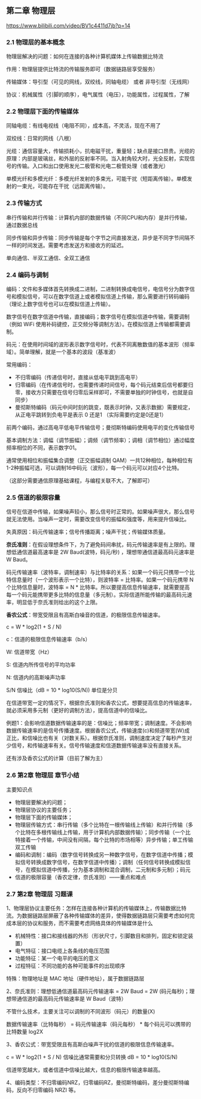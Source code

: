 ## 第二章 物理层

https://www.bilibili.com/video/BV1c4411d7jb?p=14

### 2.1 物理层的基本概念

物理层解决的问题：如何在连接的各种计算机媒体上传输数据比特流

作用：物理层提供比特流的传输服务即可（数据链路层享受服务）

传输媒体：导引型（可见的网线，双绞线，同轴电缆） 或者 非导引型（无线网）

协议：机械属性（引脚的顺序），电气属性（电压），功能属性，过程属性，了解

### 2.2 物理层下面的传输媒体

同轴电缆：有线电视线（电阻不同），成本高，不灵活，现在不用了

双绞线：日常的网线（八根）

光缆：通信容量大，传输损耗小，抗电磁干扰，重量轻；缺点是接口昂贵。光缆的原理：内部是玻璃丝，和外层的反射率不同。当入射角较大时，光全反射，实现信号的传输。入口和出口使用发光二极管和光电二极管处理（或者激光）

单模光纤和多模光纤：多模光纤发射的多束光，可能干扰（短距离传输）。单模发射的一束光，可能存在干扰（远距离传输）。

### 2.3 传输方式

串行传输和并行传输：计算机内部的数据传输（不同CPU和内存）是并行传输，通过数据总线

同步传输和异步传输：同步传输是每个字节之间直接发送，异步是不同字节间隔不一样的时间发送。需要考虑发送方和接收方的延迟。

单向通信、半双工通信、全双工通信

### 2.4 编码与调制

编码：文件和多媒体首先转换成二进制，二进制转换成电信号，电信号分为数字信号和模拟信号，可以在数字信道上或者模拟信道上传输，那么需要进行转码编码（理论上数字信号也可以在模拟信道上传输）。

数字信号在数字信道中传输，直接编码；数字信号在模拟信道中传输，需要调制（例如 WiFi 使用补码键控，正交频分等调制方法）。在模拟信道上传输都需要调制。

码元：在使用时间域的波形表示数字信号时，代表不同离散数值的基本波形（频率域）。简单理解，就是一个基本的波段（基准波）

常用编码：

- 不归零编码（传递信号时，直接从低电平跳到高电平）
- 归零编码（在传递信号时，也需要传递时间信号，每个码元结束后信号都要归零，接收方只需要在信号归零后采样即可，不需要单独的时钟信号，也就是自同步）
- 曼彻斯特编码（码元中间时刻的跳变，既表示时钟，又表示数据）需要规定，从正电平跳转到负电平是表示 0 还是1 （实际需要约定是0还是1）

前两个编码，通过高电平低电平传输信号；曼彻斯特编码使用电平的变化传输信号

基本调制方法：调幅（调节振幅）；调频（调节频率）；调相（调节相位）通过幅度频率相位的不同，表示数字01。

通常使用相位和振幅集合调整（正交振幅调制 QAM）一共12种相位，每种相位有1-2种振幅可选，可以调制16中码元（波形），每一个码元可以对应4个比特。

（这部分需要通信原理基础课程，与编程关联不大，了解即可）

### 2.5 信道的极限容量

信号在信道中传输，如果噪声较小，那么信号时正常的。如果噪声很大，那么信号就无法使用。当噪声一定时，需要改变信号的振幅和强度等，用来提升信噪比。

失真原因：码元传输速率；信号传播距离；噪声干扰；传输媒体质量。

**奈氏准则**：在假设理想条件下，为了避免码间串扰，码元传输速率是有上限的。理想低通信道最高速率是 2W Baud(波特，码元/秒) ，理想带通信道最高码元速率是 W Baud。

码元传输速率（波特率，调制速率）与比特率的关系：如果一个码元只携带一个比特信息量时（一个波形表示一个比特），则波特率 = 比特率。如果一个码元携带 N 个比特信息量时，波特率 = N * 比特率。所以要提高信息传输速率，就需要提高每一个码元能携带更多比特的信息量（多元制）。实际信道所能传输的最高码元速率，明显低于奈氏准则给出的这个上限。

**香农公式**：带宽受限且有高斯白噪音的信道，的极限信息传输速率。

c = W * log2(1 + S / N)

c：信道的极限信息传输速率（b/s）

W: 信道带宽（Hz）

S: 信道内所传信号的平均功率

N: 信道内的高斯噪声功率

S/N 信噪比（dB =  10 * log10(S/N)) 单位是分贝

在信道带宽一定的情况下，根据奈氏准则和香农公式，想要提高信息的传输速率，就必须采用多元制（更好的调制方法），提高信道中的信噪比。

例题1：会影响信道数据传输速率的是：信噪比；频率带宽；调制速度。不会影响数据传输速率的是信号传播速度。根据香农公式，传输速度(c)和频道带宽(W)成正比，和信噪比也有关（对数关系）。根据奈氏准则，调制速度决定了每秒产生对少信号，和传输速率有关。信号传输速度和信道数据传输速率没有直接关系。

还有涉及香农公式的计算（目前了解为主）

### 2.6 第2章 物理层 章节小结

主要知识点

- 物理层要解决的问题；
- 物理层协议的主要任务；
- 物理层下面的传输媒体；
- 物理层传输方式：串行传输（多个比特在一根传输线上传输）和并行传输（多个比特在多根传输线上传输，用于计算机内部数据传输）；同步传输（一个比特接着一个传输，中间没有间隔，每个比特的市场相等）异步传输；单工传输双工传输
- 编码和调制：编码（数字信号转换成另一种数字信号，在数字信道中传播；模拟信号转换成数字信号，在数字信道中传播）；调制（任何信号转换成模拟信号，在模拟信道中传播，分为基本调制和混合调制，二元制和多元制）；码元
- 信道的极限容量（香农定律，奈氏准则）——重点和难点

### 2.7 第2章 物理层 习题课

1、物理层协议主要任务：怎样在连接各种计算机的传输媒体上，传输数据比特流。为数据链路层屏蔽了各种传输媒体的差异，使得数据链路层只需要考虑如何完成本层的协议和服务，而不需要考虑网络具体的传输媒体是什么

- 机械特性：接口和接线器的外形（形状尺寸，引脚数目和排列，固定和锁定装置）
- 电气特征：接口电缆上各条线的电压范围
- 功能特征：某一个电平的电压的意义
- 过程特征：不同功能的各种可能事件的出现顺序

特殊：物理地址是 MAC 地址（硬件地址），属于数据链路层

2、奈氏准则：理想低通信道最高码元传输速率 = 2W Baud = 2W (码元每秒)；理想带通信道的最高码元传输速率是 W Baud（波特）

不管什么技术，主要关注可以调制的不同波形（码元）的数量(X)

数据传输速率（比特每秒） = 码元传输速率（码元每秒） * 每个码元可以携带的比特数量 log2X 

3、香农公式：带宽受限且有高斯白噪声干扰的信道的极限信息传输速率。

c = W * log2(1 + S / N) 信噪比通常需要和分贝转换 dB = 10 * log10(S/N)

信道带宽越大，或者信道中信噪比越大，信息的极限传输速率越高。

4、编码类型：不归零编码NRZ，归零编码RZ，曼彻斯特编码，差分曼彻斯特编码，反向不归零编码 NRZI 等。





